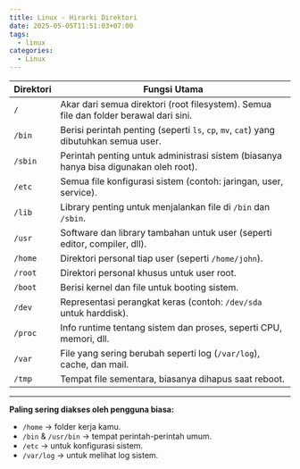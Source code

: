 ```yaml
---
title: Linux - Hirarki Direktori
date: 2025-05-05T11:51:03+07:00
tags:
  - linux
categories:
  - Linux
---
```


| Direktori | Fungsi Utama                                                                          |
| --------- | ------------------------------------------------------------------------------------- |
| `/`       | Akar dari semua direktori (root filesystem). Semua file dan folder berawal dari sini. |
| `/bin`    | Berisi perintah penting (seperti `ls`, `cp`, `mv`, `cat`) yang dibutuhkan semua user. |
| `/sbin`   | Perintah penting untuk administrasi sistem (biasanya hanya bisa digunakan oleh root). |
| `/etc`    | Semua file konfigurasi sistem (contoh: jaringan, user, service).                      |
| `/lib`    | Library penting untuk menjalankan file di `/bin` dan `/sbin`.                         |
| `/usr`    | Software dan library tambahan untuk user (seperti editor, compiler, dll).             |
| `/home`   | Direktori personal tiap user (seperti `/home/john`).                                  |
| `/root`   | Direktori personal khusus untuk user root.                                            |
| `/boot`   | Berisi kernel dan file untuk booting sistem.                                          |
| `/dev`    | Representasi perangkat keras (contoh: `/dev/sda` untuk harddisk).                     |
| `/proc`   | Info runtime tentang sistem dan proses, seperti CPU, memori, dll.                     |
| `/var`    | File yang sering berubah seperti log (`/var/log`), cache, dan mail.                   |
| `/tmp`    | Tempat file sementara, biasanya dihapus saat reboot.                                  |

---

**Paling sering diakses oleh pengguna biasa:**

- `/home` → folder kerja kamu.
- `/bin` & `/usr/bin` → tempat perintah-perintah umum.
- `/etc` → untuk konfigurasi sistem.    
- `/var/log` → untuk melihat log sistem.
